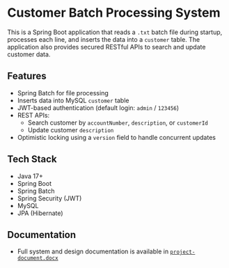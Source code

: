 # Customer Batch Processing System

This is a Spring Boot application that reads a `.txt` batch file during startup, processes each line, and inserts the data into a `customer` table. The application also provides secured RESTful APIs to search and update customer data.

## Features

- Spring Batch for file processing
- Inserts data into MySQL `customer` table
- JWT-based authentication (default login: `admin` / `123456`)
- REST APIs:
  - Search customer by `accountNumber`, `description`, or `customerId`
  - Update customer `description`
- Optimistic locking using a `version` field to handle concurrent updates

## Tech Stack

- Java 17+
- Spring Boot
- Spring Batch
- Spring Security (JWT)
- MySQL
- JPA (Hibernate)

## Documentation
- Full system and design documentation is available in [`project-document.docx`](./project-document.docx)
